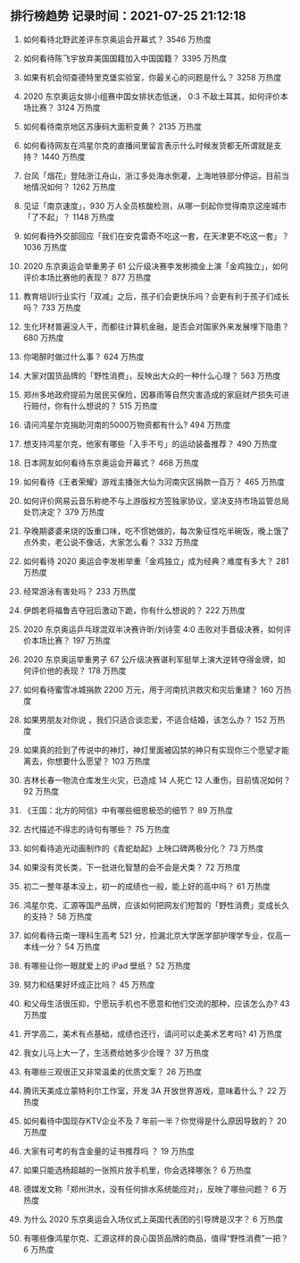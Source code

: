 
## 排行榜趋势 记录时间：2021-07-25 21:12:18
  
  1. 如何看待北野武差评东京奥运会开幕式？ 3546 万热度
    
  2. 如何看待陈飞宇放弃美国国籍加入中国国籍？ 3395 万热度
    
  3. 如果有机会彻查德特里克堡实验室，你最关心的问题是什么？ 3258 万热度
    
  4. 2020 东京奥运女排小组赛中国女排状态低迷， 0:3 不敌土耳其，如何评价本场比赛？ 3124 万热度
    
  5. 如何看待南京地区苏康码大面积变黄？ 2135 万热度
    
  6. 如何看待网友在鸿星尔克的直播间里留言表示什么时候发货都无所谓就是支持？ 1440 万热度
    
  7. 台风「烟花」登陆浙江舟山，浙江多处海水倒灌，上海地铁部分停运，目前当地情况如何？ 1262 万热度
    
  8. 见证「南京速度」，930 万人全员核酸检测，从哪一刻起你觉得南京这座城市「了不起」？ 1148 万热度
    
  9. 如何看待外交部回应「我们在安克雷奇不吃这一套，在天津更不吃这一套」？ 1036 万热度
    
  10. 2020 东京奥运会举重男子 61 公斤级决赛李发彬摘金上演「金鸡独立」，如何评价本场比赛他的表现？ 877 万热度
    
  11. 教育培训行业实行「双减」之后，孩子们会更快乐吗？会更有利于孩子们成长吗？ 733 万热度
    
  12. 生化环材普遍没人干，而都往计算机金融，是否会对国家外来发展埋下隐患？ 680 万热度
    
  13. 你喝醉时做过什么事？ 624 万热度
    
  14. 大家对国货品牌的「野性消费」，反映出大众的一种什么心理？ 563 万热度
    
  15. 郑州多地政府提前为居民买保险，因暴雨等自然灾害造成的家庭财产损失可进行赔付，你有什么想说的？ 515 万热度
    
  16. 请问鸿星尔克捐助河南的5000万物资都有什么? 494 万热度
    
  17. 想支持鸿星尔克，他家有哪些「入手不亏」的运动装备推荐？ 490 万热度
    
  18. 日本网友如何看待东京奥运会开幕式？ 468 万热度
    
  19. 如何看待《王者荣耀》游戏主播张大仙为河南灾区捐款一百万？ 465 万热度
    
  20. 如何评价网易云音乐称绝不与上游版权方签独家协议，坚决支持市场监管总局处罚决定？ 379 万热度
    
  21. 孕晚期婆婆来烧的饭重口味，吃不惯她做的，每次象征性吃半碗饭，晚上饿了点外卖，老公说不像话，大家怎么看？ 332 万热度
    
  22. 如何看待 2020 奥运会李发彬举重「金鸡独立」成为经典？难度有多大？ 281 万热度
    
  23. 经常游泳有害处吗？ 233 万热度
    
  24. 伊朗老将福鲁吉夺冠后激动下跪，你有什么想说的？ 222 万热度
    
  25. 2020 东京奥运乒乓球混双半决赛许昕/刘诗雯 4:0 击败对手晋级决赛，如何评价本场比赛？ 197 万热度
    
  26. 2020 东京奥运举重男子 67 公斤级决赛谌利军挺举上演大逆转夺得金牌，如何评价他的表现？ 178 万热度
    
  27. 如何看待蜜雪冰城捐款 2200 万元，用于河南抗洪救灾和灾后重建？ 160 万热度
    
  28. 如果男朋友对你说 ，我们只适合谈恋爱，不适合结婚，该怎么办？ 152 万热度
    
  29. 如果真的捡到了传说中的神灯，神灯里面被囚禁的神只有实现你三个愿望才能离去，你想要什么愿望？ 103 万热度
    
  30. 吉林长春一物流仓库发生火灾，已造成 14 人死亡 12 人重伤，目前情况如何？ 92 万热度
    
  31. 《王国：北方的阿信》中有哪些细思极恐的细节？ 89 万热度
    
  32. 古代描述不得志的诗句有哪些？ 75 万热度
    
  33. 如何看待追光动画制作的《青蛇劫起》上映口碑两极分化？ 73 万热度
    
  34. 如果没有灵长类，下一批进化智慧的会不会是犬类？ 72 万热度
    
  35. 初二一整年基本没上，初一的成绩也一般，能上好的高中吗？ 61 万热度
    
  36. 鸿星尔克、汇源等国产品牌，应该如何把网友们短暂的「野性消费」变成长久的支持？ 58 万热度
    
  37. 如何看待云南一理科生高考 521 分，捡漏北京大学医学部护理学专业，仅高一本线一分？ 54 万热度
    
  38. 有哪些让你一眼就爱上的 iPad 壁纸？ 52 万热度
    
  39. 努力和结果好坏成正比吗？ 45 万热度
    
  40. 和父母生活很压抑，宁愿玩手机也不愿意和他们交流的那种，应该怎么办? 43 万热度
    
  41. 开学高二，美术有点基础，成绩也还行，请问可以走美术艺考吗? 41 万热度
    
  42. 我女儿马上大一了，生活费给她多少合理？ 37 万热度
    
  43. 有哪些三观很正又非常温柔的优质文案？ 26 万热度
    
  44. 腾讯天美成立蒙特利尔工作室，开发 3A 开放世界游戏，意味着什么？ 22 万热度
    
  45. 如何看待中国现存KTV企业不及 7 年前一半？你觉得是什么原因导致的？ 20 万热度
    
  46. 大家有可考的有含金量的证书推荐吗 ？ 19 万热度
    
  47. 如果只能选杨超越的一张照片放手机里，你会选择哪张？ 6 万热度
    
  48. 德媒发文称「郑州洪水，没有任何排水系统能应对」，反映了哪些问题？ 6 万热度
    
  49. 为什么 2020 东京奥运会入场仪式上英国代表团的引导牌是汉字？ 6 万热度
    
  50. 有哪些像鸿星尔克、汇源这样的良心国货品牌的商品，值得“野性消费”一把？ 6 万热度
    